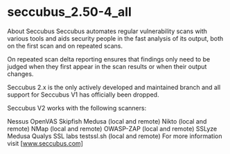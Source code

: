 # seccubus_2.50-4_all

About Seccubus
Seccubus automates regular vulnerability scans with various tools and aids security people in the fast analysis of its output, both on the first scan and on repeated scans.

On repeated scan delta reporting ensures that findings only need to be judged when they first appear in the scan results or when their output changes.

Seccubus 2.x is the only actively developed and maintained branch and all support for Seccubus V1 has officially been dropped.

Seccubus V2 works with the following scanners:

Nessus
OpenVAS
Skipfish
Medusa (local and remote)
Nikto (local and remote)
NMap (local and remote)
OWASP-ZAP (local and remote)
SSLyze
Medusa
Qualys SSL labs
testssl.sh (local and remote)
For more information visit [www.seccubus.com]

